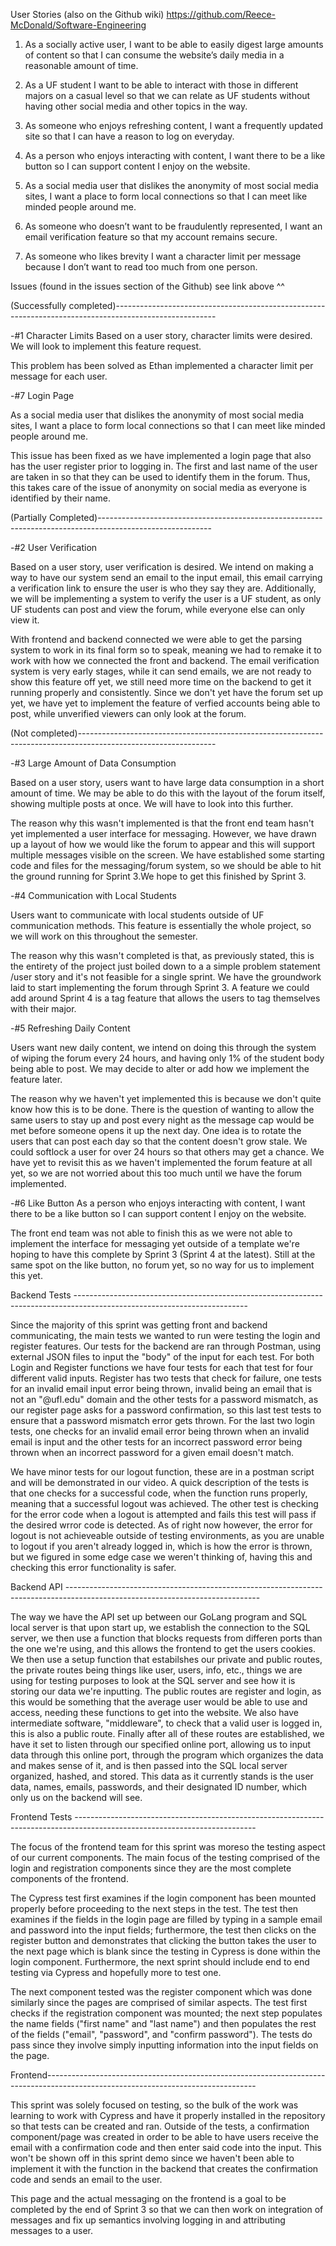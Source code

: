 User Stories (also on the Github wiki) https://github.com/Reece-McDonald/Software-Engineering

1. As a socially active user, I want to be able to easily digest large amounts of content so that I can consume the website’s daily media in a reasonable amount of time.

2. As a UF student I want to be able to interact with those in different majors on a casual level so that we can relate as UF students without having other social media and other topics in the way.

3. As someone who enjoys refreshing content, I want a frequently updated site so that I can have a reason to log on everyday.

4. As a person who enjoys interacting with content, I want there to be a like button so I can support content I enjoy on the website.

5. As a social media user that dislikes the anonymity of most social media sites, I want a place to form local connections so that I can meet like minded people around me.

6. As someone who doesn’t want to be fraudulently represented, I want an email verification feature so that my account remains secure.

7. As someone who likes brevity I want a character limit per message because I don’t want to read too much from one person.


Issues (found in the issues section of the Github) see link above ^^

(Successfully completed)-------------------------------------------------------------------------------------------------------

-#1 Character Limits 
Based on a user story, character limits were desired. We will look to implement this feature request.

This problem has been solved as Ethan implemented a character limit per message for each user.

-#7 Login Page

As a social media user that dislikes the anonymity of most social media sites, 
I want a place to form local connections so that I can meet like minded people around me.

This issue has been fixed as we have implemented a login page that also has the user register prior to logging in. 
The first and last name of the user are taken in so that they can be used to identify them in the forum. 
Thus, this takes care of the issue of anonymity on social media as everyone is identified by their name.

(Partially Completed)----------------------------------------------------------------------------------------------------------

-#2 User Verification

Based on a user story, user verification is desired. We intend on making a way to have our system send an email 
to the input email, this email carrying a verification link to ensure the user is
who they say they are. Additionally, we will be implementing a system to verify the 
user is a UF student, as only UF students can post and view the forum, while everyone else can only view it.


With frontend and backend connected we were able to get the parsing system to work in its final form so to speak, meaning we had to remake it
to work with how we connected the front and backend. The email verification system is very early stages, while it can send emails, we are not
ready to show this feature off yet, we still need more time on the backend to get it running properly and consistently. Since we don't yet have
the forum set up yet, we have yet to implement the feature of verfied accounts being able to post, while unverified viewers can only look at the
forum.

(Not completed)----------------------------------------------------------------------------------------------------------------

-#3 Large Amount of Data Consumption

Based on a user story, users want to have large data consumption in a short amount of time. We may be able to do this with the layout
of the forum itself, showing multiple posts at once. We will have to look into this further.

The reason why this wasn't implemented is that the front end team hasn't yet implemented a user interface for messaging. However, we have
drawn up a layout of how we would like the forum to appear and this will support multiple messages visible on the screen. We have established
some starting code and files for the messaging/forum system, so we should be able to hit the ground running for Sprint 3.We hope to get this 
finished by Sprint 3.

-#4 Communication with Local Students

Users want to communicate with local students outside of UF communication methods. This feature is essentially the whole project, so we will
work on this throughout the semester.

The reason why this wasn't completed is that, as previously stated, this is the entirety of the project just boiled down to a a simple problem 
statement /user story and it's not feasible for a single sprint. We have the groundwork laid to start implementing the forum through Sprint 3. 
A feature we could add around Sprint 4 is a tag feature that allows the users to tag themselves with their major. 

-#5 Refreshing Daily Content

Users want new daily content, we intend on doing this through the system of wiping the forum every 24 hours, and having only 1% of the student 
body being able to post. We may decide to alter or add how we implement the feature later.

The reason why we haven't yet implemented this is because we don't quite know how this is to be done. There is the question of wanting to allow the 
same users to stay up and post every night as the message cap would be met before someone opens it up the next day. One idea is to rotate the users
that can post each day so that the content doesn't grow stale. We could softlock a user for over 24 hours so that others may get a chance. We have 
yet to revisit this as we haven't implemented the forum feature at all yet, so we are not worried about this too much until we have the forum implemented.

-#6 Like Button
As a person who enjoys interacting with content, I want there to be a like button so I can support content I enjoy on the website.

The front end team was not able to finish this as we were not able to implement the interface for messaging yet outside of a template
we're hoping to have this complete by Sprint 3 (Sprint 4 at the latest). Still at the same spot on the like button, no forum yet, so
no way for us to implement this yet.

Backend Tests -------------------------------------------------------------------------------------------------------------------------

Since the majority of this sprint was getting front and backend communicating, the main tests we wanted to run were testing the login and register features.
Our tests for the backend are ran through Postman, using external JSON files to input the "body" of the input for each test. For both Login and Register functions
we have four tests for each that test for four different valid inputs. Register has two tests that check for failure, one tests for an invalid email input error being 
thrown, invalid being an email that is not an "@ufl.edu" domain and the other tests for a password mismatch, as our register page asks for a password confirmation, so 
this last test tests to ensure that a password mismatch error gets thrown. For the last two login tests, one checks for an invalid email error being thrown when an invalid
email is input and the other tests for an incorrect password error being thrown when an incorrect password for a given email doesn't match.

We have minor tests for our logout function, these are in a postman script and will be demonstrated in our video. A quick description of the tests is that one checks for a
successful code, when the function runs properly, meaning that a successful logout was achieved. The other test is checking for the error code when a logout is attempted and fails
this test will pass if the desired wrror code is detected. As of right now however, the error for logout is not achieveable outside of testing environments, as you are unable to
logout if you aren't already logged in, which is how the error is thrown, but we figured in some edge case we weren't thinking of, having this and checking this error functionality
is safer.

Backend API ------------------------------------------------------------------------------------------------------------------------------

The way we have the API set up between our GoLang program and SQL local server is that upon start up, we establish the connection to the SQL server,
we then use a function that blocks requests from differen ports than the one we're using, and this allows the frontend to get the users cookies.
We then use a setup function that estabilshes our private and public routes, the private routes being things like user, users, info, etc., things
we are using for testing purposes to look at the SQL server and see how it is storing our data we're inputting. The public routes are register and 
login, as this would be something that the average user would be able to use and access, needing these functions to get into the website. We also have
intermediate software, "middleware", to check that a valid user is logged in, this is also a public route. Finally after all of these routes are established, 
we have it set to listen through our specified online port, allowing us to input data through this online port, through the program which organizes the data and makes sense of
it, and is then passed into the SQL local server organized, hashed, and stored. This data as it currently stands is the user data, names, emails, passwords, and 
their designated ID number, which only us on the backend will see.

Frontend Tests --------------------------------------------------------------------------------------------------------------------------- 

The focus of the frontend team for this sprint was moreso the testing aspect of our current components. The main focus of the testing comprised of the login and registration components since they are the most complete components of the frontend.

The Cypress test first examines if the login component has been mounted properly before proceeding to the next steps in the test. The test then examines if the fields in the login page are filled by typing in a sample email and password into the input fields; furthermore, the test then clicks on the register button and demonstrates that clicking the button takes the user to the next page which is blank since the testing in Cypress is done within the login component. Furthermore, the next sprint should include end to end testing via Cypress and hopefully more to test one.

The next component tested was the register component which was done similarly since the pages are comprised of similar aspects. The test first checks if the registration component was mounted; the next step populates the name fields ("first name" and "last name") and then populates the rest of the fields ("email", "password", and "confirm password"). The tests do pass since they involve simply inputting information into the input fields on the page. 

Frontend----------------------------------------------------------------------------------------------------------------------------------

This sprint was solely focused on testing, so the bulk of the work was learning to work with Cypress and have it properly installed in the repository so that tests can be created and ran. Outside of the tests, a confirmation component/page was created in order to be able to have users receive the email with a confirmation code and then enter said code into the input. This won't be shown off in this sprint demo since we haven't been able to implement it with the function in the backend that creates the confirmation code and sends an email to the user.

This page and the actual messaging on the frontend is a goal to be completed by the end of Sprint 3 so that we can then work on integration of messages and fix up semantics involving logging in and attributing messages to a user. 


